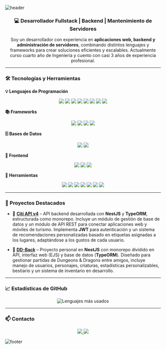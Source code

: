 <!-- Encabezado animado -->
![header](https://capsule-render.vercel.app/api?type=waving&color=0:0f2027,100:2c5364&height=200&section=header&text=Benjamin%20Ignacio%20Torres%20Sandoval&fontSize=30&fontColor=ffffff&animation=fadeIn&fontAlignY=35)

<h3 align="center">💻 Desarrollador Fullstack | Backend | Mantenimiento de Servidores</h3>

<p align="center">
Soy un desarrollador con experiencia en <strong>aplicaciones web, backend y administración de servidores</strong>, combinando distintos lenguajes y frameworks para crear soluciones eficientes y escalables. Actualmente curso cuarto año de Ingeniería y cuento con casi 3 años de experiencia profesional.
</p>

---

### 🛠️ Tecnologías y Herramientas

**💡 Lenguajes de Programación**
<p align="center">
  <img src="https://img.shields.io/badge/Python-05122A?style=flat&logo=python" />
  <img src="https://img.shields.io/badge/JavaScript-05122A?style=flat&logo=javascript" />
  <img src="https://img.shields.io/badge/TypeScript-05122A?style=flat&logo=typescript" />
  <img src="https://img.shields.io/badge/PHP-05122A?style=flat&logo=php" />
  <img src="https://img.shields.io/badge/C%23-05122A?style=flat&logo=csharp" />
  <img src="https://img.shields.io/badge/C-05122A?style=flat&logo=c" />
  <img src="https://img.shields.io/badge/Go-05122A?style=flat&logo=go" />
  <img src="https://img.shields.io/badge/Dart-05122A?style=flat&logo=dart" />
</p>

**📚 Frameworks**
<p align="center">
  <img src="https://img.shields.io/badge/NestJS-05122A?style=flat&logo=nestjs&logoColor=E0234E" />
  <img src="https://img.shields.io/badge/Laravel-05122A?style=flat&logo=laravel&logoColor=FF2D20" />
  <img src="https://img.shields.io/badge/Flutter-05122A?style=flat&logo=flutter&logoColor=02569B" />
  <img src="https://img.shields.io/badge/Blazor-05122A?style=flat&logo=blazor&logoColor=5C2D91" />
</p>

**🗄️ Bases de Datos**
<p align="center">
  <img src="https://img.shields.io/badge/MySQL-05122A?style=flat&logo=mysql&logoColor=4479A1" />
  <img src="https://img.shields.io/badge/PostgreSQL-05122A?style=flat&logo=postgresql&logoColor=336791" />
</p>

**🎨 Frontend**
<p align="center">
  <img src="https://img.shields.io/badge/HTML-05122A?style=flat&logo=html5" />
  <img src="https://img.shields.io/badge/CSS-05122A?style=flat&logo=css3&logoColor=1572B6" />
  <img src="https://img.shields.io/badge/Flutter-05122A?style=flat&logo=flutter" />
</p>

**🔧 Herramientas**
<p align="center">
  <img src="https://img.shields.io/badge/Postman-05122A?style=flat&logo=postman" />
  <img src="https://img.shields.io/badge/JWT-05122A?style=flat&logo=jsonwebtokens" />
  <img src="https://img.shields.io/badge/Git-05122A?style=flat&logo=git" />
  <img src="https://img.shields.io/badge/GitHub-05122A?style=flat&logo=github" />
  <img src="https://img.shields.io/badge/VS%20Code-05122A?style=flat&logo=visual-studio-code&logoColor=007ACC" />
  <img src="https://img.shields.io/badge/Ubuntu-05122A?style=flat&logo=ubuntu" />
  <img src="https://img.shields.io/badge/PM2-05122A?style=flat&logo=pm2" />
</p>

---

### 📌 Proyectos Destacados
- 🚀 **[Citi API v4](#)** – API backend desarrollada con **NestJS** y **TypeORM**, estructurada como monorepo. Incluye un módulo de gestión de base de datos y un módulo de API REST para conectar aplicaciones web y móviles de turismo. Implementa **JWT** para autenticación y un sistema de recomendaciones personalizadas basado en etiquetas asignadas a los lugares, adaptándose a los gustos de cada usuario.

- 🎲 **[DD-Back](#)** – Proyecto personal en **NestJS** con monorepo dividido en API, interfaz web (EJS) y base de datos (**TypeORM**). Diseñado para gestionar partidas de Dungeons & Dragons entre amigos, incluye manejo de usuarios, personajes, criaturas, estadísticas personalizables, bestiario y un sistema de inventario en desarrollo.

---

### 📈 Estadísticas de GitHub
<p align="center">
  <img src="https://github-readme-stats.vercel.app/api/top-langs?username=Be-afk2&show_icons=true&locale=es&layout=compact" alt="Lenguajes más usados" />
</p>

---

### 📫 Contacto
<p align="center">
  <a href="https://www.linkedin.com/in/benjamin-torres-sandoval-090380344" target="_blank">
    <img src="https://img.shields.io/badge/LinkedIn-05122A?style=flat&logo=linkedin&logoColor=0A66C2" />
  </a>
  <a href="mailto:benjaminignacio.ts@gmail.com">
    <img src="https://img.shields.io/badge/Email-05122A?style=flat&logo=gmail" />
  </a>
</p>

<!-- Footer animado -->
![footer](https://capsule-render.vercel.app/api?type=waving&color=0:0f2027,100:2c5364&height=100&section=footer)
